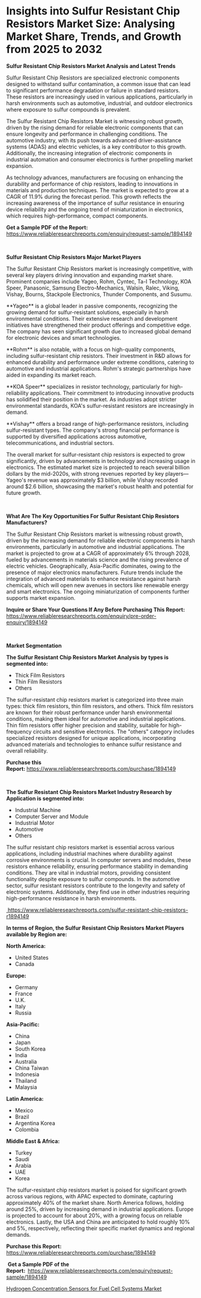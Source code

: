 <p><h1>Insights into Sulfur Resistant Chip Resistors Market Size: Analysing Market Share, Trends, and Growth from 2025 to 2032</h1></p><p><strong>Sulfur Resistant Chip Resistors Market Analysis and Latest Trends</strong></p>
<p><p>Sulfur Resistant Chip Resistors are specialized electronic components designed to withstand sulfur contamination, a common issue that can lead to significant performance degradation or failure in standard resistors. These resistors are increasingly used in various applications, particularly in harsh environments such as automotive, industrial, and outdoor electronics where exposure to sulfur compounds is prevalent.</p><p>The Sulfur Resistant Chip Resistors Market is witnessing robust growth, driven by the rising demand for reliable electronic components that can ensure longevity and performance in challenging conditions. The automotive industry, with its push towards advanced driver-assistance systems (ADAS) and electric vehicles, is a key contributor to this growth. Additionally, the increasing integration of electronic components in industrial automation and consumer electronics is further propelling market expansion.</p><p>As technology advances, manufacturers are focusing on enhancing the durability and performance of chip resistors, leading to innovations in materials and production techniques. The market is expected to grow at a CAGR of 11.9% during the forecast period. This growth reflects the increasing awareness of the importance of sulfur resistance in ensuring device reliability and the ongoing trend of miniaturization in electronics, which requires high-performance, compact components.</p></p>
<p><strong>Get a Sample PDF of the Report:&nbsp;</strong> <a href="https://www.reliableresearchreports.com/enquiry/request-sample/1894149?utm_campaign=2263&utm_medium=2&utm_source=Github&utm_content=ia&utm_term=13022025&utm_id=sulfur-resistant-chip-resistors">https://www.reliableresearchreports.com/enquiry/request-sample/1894149</a></p>
<p>&nbsp;</p>
<p><strong>Sulfur Resistant Chip Resistors Major Market Players</strong></p>
<p><p>The Sulfur Resistant Chip Resistors market is increasingly competitive, with several key players driving innovation and expanding market share. Prominent companies include Yageo, Rohm, Cyntec, Ta-I Technology, KOA Speer, Panasonic, Samsung Electro-Mechanics, Walsin, Ralec, Viking, Vishay, Bourns, Stackpole Electronics, Thunder Components, and Susumu. </p><p>**Yageo** is a global leader in passive components, recognizing the growing demand for sulfur-resistant solutions, especially in harsh environmental conditions. Their extensive research and development initiatives have strengthened their product offerings and competitive edge. The company has seen significant growth due to increased global demand for electronic devices and smart technologies.</p><p>**Rohm** is also notable, with a focus on high-quality components, including sulfur-resistant chip resistors. Their investment in R&D allows for enhanced durability and performance under extreme conditions, catering to automotive and industrial applications. Rohm's strategic partnerships have aided in expanding its market reach.</p><p>**KOA Speer** specializes in resistor technology, particularly for high-reliability applications. Their commitment to introducing innovative products has solidified their position in the market. As industries adopt stricter environmental standards, KOA's sulfur-resistant resistors are increasingly in demand.</p><p>**Vishay** offers a broad range of high-performance resistors, including sulfur-resistant types. The company's strong financial performance is supported by diversified applications across automotive, telecommunications, and industrial sectors.</p><p>The overall market for sulfur-resistant chip resistors is expected to grow significantly, driven by advancements in technology and increasing usage in electronics. The estimated market size is projected to reach several billion dollars by the mid-2020s, with strong revenues reported by key players—Yageo's revenue was approximately $3 billion, while Vishay recorded around $2.6 billion, showcasing the market's robust health and potential for future growth.</p></p>
<p>&nbsp;</p>
<p><strong>What Are The Key Opportunities For Sulfur Resistant Chip Resistors Manufacturers?</strong></p>
<p><p>The Sulfur Resistant Chip Resistors market is witnessing robust growth, driven by the increasing demand for reliable electronic components in harsh environments, particularly in automotive and industrial applications. The market is projected to grow at a CAGR of approximately 6% through 2028, fueled by advancements in materials science and the rising prevalence of electric vehicles. Geographically, Asia-Pacific dominates, owing to the presence of major electronics manufacturers. Future trends include the integration of advanced materials to enhance resistance against harsh chemicals, which will open new avenues in sectors like renewable energy and smart electronics. The ongoing miniaturization of components further supports market expansion.</p></p>
<p><strong>Inquire or Share Your Questions If Any Before Purchasing This Report:</strong> <a href="https://www.reliableresearchreports.com/enquiry/pre-order-enquiry/1894149?utm_campaign=2263&utm_medium=2&utm_source=Github&utm_content=ia&utm_term=13022025&utm_id=sulfur-resistant-chip-resistors">https://www.reliableresearchreports.com/enquiry/pre-order-enquiry/1894149</a></p>
<p>&nbsp;</p>
<p><strong>Market Segmentation</strong></p>
<p><strong>The Sulfur Resistant Chip Resistors Market Analysis by types is segmented into:</strong></p>
<p><ul><li>Thick Film Resistors</li><li>Thin Film Resistors</li><li>Others</li></ul></p>
<p><p>The sulfur-resistant chip resistors market is categorized into three main types: thick film resistors, thin film resistors, and others. Thick film resistors are known for their robust performance under harsh environmental conditions, making them ideal for automotive and industrial applications. Thin film resistors offer higher precision and stability, suitable for high-frequency circuits and sensitive electronics. The "others" category includes specialized resistors designed for unique applications, incorporating advanced materials and technologies to enhance sulfur resistance and overall reliability.</p></p>
<p><strong>Purchase this Report:&nbsp;</strong><a href="https://www.reliableresearchreports.com/purchase/1894149?utm_campaign=2263&utm_medium=2&utm_source=Github&utm_content=ia&utm_term=13022025&utm_id=sulfur-resistant-chip-resistors">https://www.reliableresearchreports.com/purchase/1894149</a></p>
<p>&nbsp;</p>
<p><strong>The Sulfur Resistant Chip Resistors Market Industry Research by Application is segmented into:</strong></p>
<p><ul><li>Industrial Machine</li><li>Computer Server and Module</li><li>Industrial Motor</li><li>Automotive</li><li>Others</li></ul></p>
<p><p>The sulfur resistant chip resistors market is essential across various applications, including industrial machines where durability against corrosive environments is crucial. In computer servers and modules, these resistors enhance reliability, ensuring performance stability in demanding conditions. They are vital in industrial motors, providing consistent functionality despite exposure to sulfur compounds. In the automotive sector, sulfur resistant resistors contribute to the longevity and safety of electronic systems. Additionally, they find use in other industries requiring high-performance resistance in harsh environments.</p></p>
<p><a href="https://www.reliableresearchreports.com/sulfur-resistant-chip-resistors-r1894149?utm_campaign=2263&utm_medium=2&utm_source=Github&utm_content=ia&utm_term=13022025&utm_id=sulfur-resistant-chip-resistors">&nbsp;https://www.reliableresearchreports.com/sulfur-resistant-chip-resistors-r1894149</a></p>
<p><strong>In terms of Region, the Sulfur Resistant Chip Resistors Market Players available by Region are:</strong></p>
<p>
    <p> <strong> North America: </strong>
        <ul>
            <li>United States</li>
            <li>Canada</li>
        </ul>
        </p> 
    <p> <strong> Europe: </strong>
        <ul>
            <li>Germany</li>
            <li>France</li>
            <li>U.K.</li>
            <li>Italy</li>
            <li>Russia</li>
        </ul>
        </p> 
    <p> <strong> Asia-Pacific: </strong>
        <ul>
            <li>China</li>
            <li>Japan</li>
            <li>South Korea</li>
            <li>India</li>
            <li>Australia</li>
            <li>China Taiwan</li>
            <li>Indonesia</li>
            <li>Thailand</li>
            <li>Malaysia</li>
        </ul>
        </p> 
    <p> <strong> Latin America: </strong>
        <ul>
            <li>Mexico</li>
            <li>Brazil</li>
            <li>Argentina Korea</li>
            <li>Colombia</li>
        </ul>
        </p> 
    <p> <strong> Middle East & Africa: </strong>
        <ul>
            <li>Turkey</li>
            <li>Saudi</li>
            <li>Arabia</li>
            <li>UAE</li>
            <li>Korea</li>
        </ul>
    </p>
    </p>
<p><p>The sulfur-resistant chip resistors market is poised for significant growth across various regions, with APAC expected to dominate, capturing approximately 40% of the market share. North America follows, holding around 25%, driven by increasing demand in industrial applications. Europe is projected to account for about 20%, with a growing focus on reliable electronics. Lastly, the USA and China are anticipated to hold roughly 10% and 5%, respectively, reflecting their specific market dynamics and regional demands.</p></p>
<p><strong>Purchase this Report: </strong><a href="https://www.reliableresearchreports.com/purchase/1894149?utm_campaign=2263&utm_medium=2&utm_source=Github&utm_content=ia&utm_term=13022025&utm_id=sulfur-resistant-chip-resistors">https://www.reliableresearchreports.com/purchase/1894149</a></p>
<p>&nbsp;<strong>Get a Sample PDF of the Report:&nbsp;&nbsp;</strong><a href="https://www.reliableresearchreports.com/enquiry/request-sample/1894149?utm_campaign=2263&utm_medium=2&utm_source=Github&utm_content=ia&utm_term=13022025&utm_id=sulfur-resistant-chip-resistors">https://www.reliableresearchreports.com/enquiry/request-sample/1894149</a></p>
<p><strong></strong></p>
<p><p><a href="https://github.com/stillsfloria19981/Market-Research-Report-List-1/blob/main/hydrogen-concentration-sensors-for-fuel-cell-systems-market.md?utm_campaign=2263&utm_medium=2&utm_source=Github&utm_content=ia&utm_term=13022025&utm_id=sulfur-resistant-chip-resistors">Hydrogen Concentration Sensors for Fuel Cell Systems Market</a></p></p>